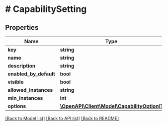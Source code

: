 # # CapabilitySetting

## Properties

Name | Type | Description | Notes
------------ | ------------- | ------------- | -------------
**key** | **string** |  | [optional] 
**name** | **string** |  | [optional] 
**description** | **string** |  | [optional] 
**enabled_by_default** | **bool** |  | [optional] 
**visible** | **bool** |  | [optional] 
**allowed_instances** | **string** |  | [optional] 
**min_instances** | **int** |  | [optional] 
**options** | [**\OpenAPI\Client\Model\CapabilityOption[]**](CapabilityOption.md) |  | [optional] 

[[Back to Model list]](../../README.md#documentation-for-models) [[Back to API list]](../../README.md#documentation-for-api-endpoints) [[Back to README]](../../README.md)


